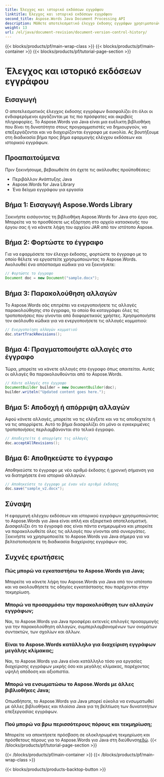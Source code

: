 ```yaml
---
title: Έλεγχος και ιστορικό εκδόσεων εγγράφου
linktitle: Έλεγχος και ιστορικό εκδόσεων εγγράφου
second_title: Aspose.Words Java Document Processing API
description: Μάθετε αποτελεσματικό έλεγχο έκδοσης εγγράφων χρησιμοποιώντας το Aspose.Words για Java. Διαχειριστείτε τις αλλαγές, συνεργαστείτε απρόσκοπτα και παρακολουθήστε τις αναθεωρήσεις χωρίς κόπο.
weight: 13
url: /el/java/document-revision/document-version-control-history/
---
```


{{< blocks/products/pf/main-wrap-class >}}
{{< blocks/products/pf/main-container >}}
{{< blocks/products/pf/tutorial-page-section >}}

# Έλεγχος και ιστορικό εκδόσεων εγγράφου


## Εισαγωγή

Ο αποτελεσματικός έλεγχος έκδοσης εγγράφων διασφαλίζει ότι όλοι οι ενδιαφερόμενοι εργάζονται με τις πιο πρόσφατες και ακριβείς πληροφορίες. Το Aspose.Words για Java είναι μια ευέλικτη βιβλιοθήκη που δίνει τη δυνατότητα στους προγραμματιστές να δημιουργούν, να επεξεργάζονται και να διαχειρίζονται έγγραφα με ευκολία. Ας βουτήξουμε στη διαδικασία βήμα προς βήμα εφαρμογής ελέγχου εκδόσεων και ιστορικού εγγράφων.

## Προαπαιτούμενα

Πριν ξεκινήσουμε, βεβαιωθείτε ότι έχετε τις ακόλουθες προϋποθέσεις:

- Περιβάλλον Ανάπτυξης Java
- Aspose.Words for Java Library
- Ένα δείγμα εγγράφου για εργασία

## Βήμα 1: Εισαγωγή Aspose.Words Library

Ξεκινήστε εισάγοντας τη βιβλιοθήκη Aspose.Words for Java στο έργο σας. Μπορείτε να το προσθέσετε ως εξάρτηση στο αρχείο κατασκευής του έργου σας ή να κάνετε λήψη του αρχείου JAR από τον ιστότοπο Aspose.

## Βήμα 2: Φορτώστε το έγγραφο

Για να εφαρμόσετε τον έλεγχο έκδοσης, φορτώστε το έγγραφο με το οποίο θέλετε να εργαστείτε χρησιμοποιώντας το Aspose.Words. Ακολουθεί ένα απόσπασμα κώδικα για να ξεκινήσετε:

```java
// Φορτώστε το έγγραφο
Document doc = new Document("sample.docx");
```

## Βήμα 3: Παρακολούθηση αλλαγών

Το Aspose.Words σάς επιτρέπει να ενεργοποιήσετε τις αλλαγές παρακολούθησης στο έγγραφο, το οποίο θα καταγράφει όλες τις τροποποιήσεις που γίνονται από διαφορετικούς χρήστες. Χρησιμοποιήστε τον ακόλουθο κώδικα για να ενεργοποιήσετε τις αλλαγές κομματιού:

```java
// Ενεργοποίηση αλλαγών κομματιού
doc.startTrackRevisions();
```

## Βήμα 4: Πραγματοποιήστε αλλαγές στο έγγραφο

Τώρα, μπορείτε να κάνετε αλλαγές στο έγγραφο όπως απαιτείται. Αυτές οι αλλαγές θα παρακολουθούνται από το Aspose.Words.

```java
// Κάντε αλλαγές στο έγγραφο
DocumentBuilder builder = new DocumentBuilder(doc);
builder.writeln("Updated content goes here.");
```

## Βήμα 5: Αποδοχή ή απόρριψη αλλαγών

Αφού κάνετε αλλαγές, μπορείτε να τις ελέγξετε και να τις αποδεχτείτε ή να τις απορρίψετε. Αυτό το βήμα διασφαλίζει ότι μόνο οι εγκεκριμένες τροποποιήσεις περιλαμβάνονται στο τελικό έγγραφο.

```java
// Αποδεχτείτε ή απορρίψτε τις αλλαγές
doc.acceptAllRevisions();
```

## Βήμα 6: Αποθηκεύστε το έγγραφο

Αποθηκεύστε το έγγραφο με νέο αριθμό έκδοσης ή χρονική σήμανση για να διατηρήσετε ένα ιστορικό αλλαγών.

```java
// Αποθηκεύστε το έγγραφο με έναν νέο αριθμό έκδοσης
doc.save("sample_v2.docx");
```

## Σύναψη

Η εφαρμογή ελέγχου εκδόσεων και ιστορικού εγγράφων χρησιμοποιώντας το Aspose.Words για Java είναι απλή και εξαιρετικά αποτελεσματική. Διασφαλίζει ότι τα έγγραφά σας είναι πάντα ενημερωμένα και μπορείτε να παρακολουθείτε όλες τις αλλαγές που γίνονται από συνεργάτες. Ξεκινήστε να χρησιμοποιείτε το Aspose.Words για Java σήμερα για να βελτιστοποιήσετε τη διαδικασία διαχείρισης εγγράφων σας.

## Συχνές ερωτήσεις

### Πώς μπορώ να εγκαταστήσω το Aspose.Words για Java;

Μπορείτε να κάνετε λήψη του Aspose.Words για Java από τον ιστότοπο και να ακολουθήσετε τις οδηγίες εγκατάστασης που παρέχονται στην τεκμηρίωση.

### Μπορώ να προσαρμόσω την παρακολούθηση των αλλαγών εγγράφων;

Ναι, το Aspose.Words για Java προσφέρει εκτενείς επιλογές προσαρμογής για την παρακολούθηση αλλαγών, συμπεριλαμβανομένων των ονομάτων συντακτών, των σχολίων και άλλων.

### Είναι το Aspose.Words κατάλληλο για διαχείριση εγγράφων μεγάλης κλίμακας;

Ναι, το Aspose.Words για Java είναι κατάλληλο τόσο για εργασίες διαχείρισης εγγράφων μικρής όσο και μεγάλης κλίμακας, παρέχοντας υψηλή απόδοση και αξιοπιστία.

### Μπορώ να ενσωματώσω το Aspose.Words με άλλες βιβλιοθήκες Java;

Οπωσδήποτε, το Aspose.Words για Java μπορεί εύκολα να ενσωματωθεί με άλλες βιβλιοθήκες και πλαίσια Java για τη βελτίωση των δυνατοτήτων επεξεργασίας εγγράφων.

### Πού μπορώ να βρω περισσότερους πόρους και τεκμηρίωση;

 Μπορείτε να αποκτήσετε πρόσβαση σε ολοκληρωμένη τεκμηρίωση και πρόσθετους πόρους για το Aspose.Words για Java στη διεύθυνση[εδώ](https://reference.aspose.com/words/java/).
{{< /blocks/products/pf/tutorial-page-section >}}

{{< /blocks/products/pf/main-container >}}
{{< /blocks/products/pf/main-wrap-class >}}

{{< blocks/products/products-backtop-button >}}
